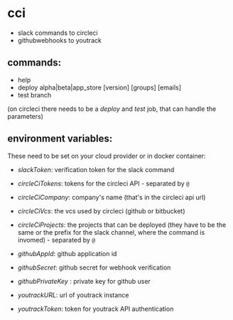 # cci
- slack commands to circleci
- githubwebhooks to youtrack

## commands:
- help
- deploy alpha|beta|app_store [version] [groups] [emails]
- test branch

(on circleci there needs to be a *deploy* and *test* job, that can handle the parameters)

## environment variables:
These need to be set on your cloud provider or in docker container:
- *slackToken*: verification token for the slack command
- *circleCiTokens*: tokens for the circleci API - separated by `@`
- *circleCiCompany*: company's name (that's in the circleci api url)
- *circleCiVcs*: the vcs used by circleci (github or bitbucket)
- *circleCiProjects*: the projects that can be deployed (they have to be the same or the prefix for the slack channel, where the command is invomed) - separated by `@`

- *githubAppId*: github application id
- *githubSecret*: github secret for webhook verification
- *githubPrivateKey* : private key for github user  

- *youtrackURL*: url of youtrack instance
- *youtrackToken*: token for youtrack API authentication

